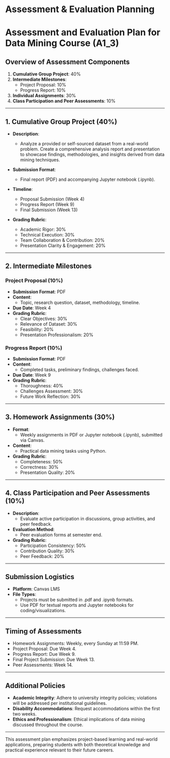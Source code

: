 Assessment & Evaluation Planning
================================

# Assessment and Evaluation Plan for Data Mining Course (A1_3)

## Overview of Assessment Components
1. **Cumulative Group Project**: 40%
2. **Intermediate Milestones**: 
   - Project Proposal: 10%
   - Progress Report: 10%
3. **Individual Assignments**: 30%
4. **Class Participation and Peer Assessments**: 10%

---

## 1. Cumulative Group Project (40%)
- **Description**: 
  - Analyze a provided or self-sourced dataset from a real-world problem. Create a comprehensive analysis report and presentation to showcase findings, methodologies, and insights derived from data mining techniques.
  
- **Submission Format**: 
  - Final report (PDF) and accompanying Jupyter notebook (.ipynb).

- **Timeline**:
  - Proposal Submission (Week 4)
  - Progress Report (Week 9)
  - Final Submission (Week 13)

- **Grading Rubric**:
  - Academic Rigor: 30%
  - Technical Execution: 30%
  - Team Collaboration & Contribution: 20%
  - Presentation Clarity & Engagement: 20%

---

## 2. Intermediate Milestones
### Project Proposal (10%)
- **Submission Format**: PDF
- **Content**: 
  - Topic, research question, dataset, methodology, timeline.
- **Due Date**: Week 4
- **Grading Rubric**:
  - Clear Objectives: 30%
  - Relevance of Dataset: 30%
  - Feasibility: 20%
  - Presentation Professionalism: 20%

### Progress Report (10%)
- **Submission Format**: PDF
- **Content**: 
  - Completed tasks, preliminary findings, challenges faced.
- **Due Date**: Week 9
- **Grading Rubric**:
  - Thoroughness: 40%
  - Challenges Assessment: 30%
  - Future Work Reflection: 30%

---

## 3. Homework Assignments (30%)
- **Format**: 
  - Weekly assignments in PDF or Jupyter notebook (.ipynb), submitted via Canvas.
- **Content**: 
  - Practical data mining tasks using Python.
- **Grading Rubric**:
  - Completeness: 50%
  - Correctness: 30%
  - Presentation Quality: 20%

---

## 4. Class Participation and Peer Assessments (10%)
- **Description**: 
  - Evaluate active participation in discussions, group activities, and peer feedback.
- **Evaluation Method**: 
  - Peer evaluation forms at semester end.
- **Grading Rubric**:
  - Participation Consistency: 50%
  - Contribution Quality: 30%
  - Peer Feedback: 20%

---

## Submission Logistics
- **Platform**: Canvas LMS
- **File Types**: 
  - Projects must be submitted in .pdf and .ipynb formats.
  - Use PDF for textual reports and Jupyter notebooks for coding/visualizations.

---

## Timing of Assessments
- Homework Assignments: Weekly, every Sunday at 11:59 PM.
- Project Proposal: Due Week 4.
- Progress Report: Due Week 9.
- Final Project Submission: Due Week 13.
- Peer Assessments: Week 14.

---

## Additional Policies
- **Academic Integrity**: Adhere to university integrity policies; violations will be addressed per institutional guidelines.
- **Disability Accommodations**: Request accommodations within the first two weeks.
- **Ethics and Professionalism**: Ethical implications of data mining discussed throughout the course.

---

This assessment plan emphasizes project-based learning and real-world applications, preparing students with both theoretical knowledge and practical experience relevant to their future careers.